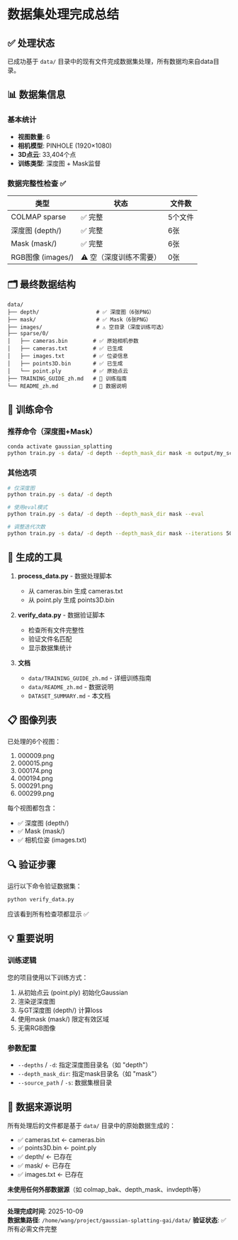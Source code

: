 # 数据集处理完成总结

## ✅ 处理状态

已成功基于 `data/` 目录中的现有文件完成数据集处理，所有数据均来自data目录。

## 📊 数据集信息

### 基本统计
- **视图数量**: 6
- **相机模型**: PINHOLE (1920×1080)
- **3D点云**: 33,404个点
- **训练类型**: 深度图 + Mask监督

### 数据完整性检查 ✅

| 类型 | 状态 | 文件数 |
|------|------|--------|
| COLMAP sparse | ✅ 完整 | 5个文件 |
| 深度图 (depth/) | ✅ 完整 | 6张 |
| Mask (mask/) | ✅ 完整 | 6张 |
| RGB图像 (images/) | ⚠️ 空（深度训练不需要） | 0张 |

## 🗂️ 最终数据结构

```
data/
├── depth/                  # ✅ 深度图（6张PNG）
├── mask/                   # ✅ Mask（6张PNG）
├── images/                 # ⚠️ 空目录（深度训练可选）
├── sparse/0/
│   ├── cameras.bin        # ✅ 原始相机参数
│   ├── cameras.txt        # ✅ 已生成
│   ├── images.txt         # ✅ 位姿信息
│   ├── points3D.bin       # ✅ 已生成
│   └── point.ply          # ✅ 原始点云
├── TRAINING_GUIDE_zh.md   # 📖 训练指南
└── README_zh.md           # 📖 数据说明
```

## 🎯 训练命令

### 推荐命令（深度图+Mask）
```bash
conda activate gaussian_splatting
python train.py -s data/ -d depth --depth_mask_dir mask -m output/my_scene
```

### 其他选项
```bash
# 仅深度图
python train.py -s data/ -d depth

# 使用eval模式
python train.py -s data/ -d depth --depth_mask_dir mask --eval

# 调整迭代次数
python train.py -s data/ -d depth --depth_mask_dir mask --iterations 50000
```

## 🔧 生成的工具

1. **process_data.py** - 数据处理脚本
   - 从 cameras.bin 生成 cameras.txt
   - 从 point.ply 生成 points3D.bin
   
2. **verify_data.py** - 数据验证脚本
   - 检查所有文件完整性
   - 验证文件名匹配
   - 显示数据集统计

3. **文档**
   - `data/TRAINING_GUIDE_zh.md` - 详细训练指南
   - `data/README_zh.md` - 数据说明
   - `DATASET_SUMMARY.md` - 本文档

## 📋 图像列表

已处理的6个视图：
1. 000009.png
2. 000015.png
3. 000174.png
4. 000194.png
5. 000291.png
6. 000299.png

每个视图都包含：
- ✅ 深度图 (depth/)
- ✅ Mask (mask/)
- ✅ 相机位姿 (images.txt)

## 🔍 验证步骤

运行以下命令验证数据集：
```bash
python verify_data.py
```

应该看到所有检查项都显示 ✅

## 💡 重要说明

### 训练逻辑
您的项目使用以下训练方式：
1. 从初始点云 (point.ply) 初始化Gaussian
2. 渲染逆深度图
3. 与GT深度图 (depth/) 计算loss
4. 使用mask (mask/) 限定有效区域
5. 无需RGB图像

### 参数配置
- `--depths` / `-d`: 指定深度图目录名（如 "depth"）
- `--depth_mask_dir`: 指定mask目录名（如 "mask"）
- `--source_path` / `-s`: 数据集根目录

## 📝 数据来源说明

所有处理后的文件都是基于 `data/` 目录中的原始数据生成的：
- ✅ cameras.txt ← cameras.bin
- ✅ points3D.bin ← point.ply
- ✅ depth/ ← 已存在
- ✅ mask/ ← 已存在
- ✅ images.txt ← 已存在

**未使用任何外部数据源**（如 colmap_bak、depth_mask、invdepth等）

---

**处理完成时间**: 2025-10-09  
**数据集路径**: `/home/wang/project/gaussian-splatting-gai/data/`
**验证状态**: ✅ 所有必需文件完整

